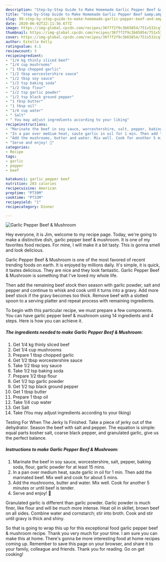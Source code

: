 ```yaml
---
description: "Step-by-Step Guide to Make Homemade Garlic Pepper Beef &amp;amp; Mushroom"
title: "Step-by-Step Guide to Make Homemade Garlic Pepper Beef &amp;amp; Mushroom"
slug: 99-step-by-step-guide-to-make-homemade-garlic-pepper-beef-and-amp-mushroom
date: 2020-06-02T22:11:56.677Z
image: https://img-global.cpcdn.com/recipes/36f7f2f9c3b65854/751x532cq70/garlic-pepper-beef-mushroom-recipe-main-photo.jpg
thumbnail: https://img-global.cpcdn.com/recipes/36f7f2f9c3b65854/751x532cq70/garlic-pepper-beef-mushroom-recipe-main-photo.jpg
cover: https://img-global.cpcdn.com/recipes/36f7f2f9c3b65854/751x532cq70/garlic-pepper-beef-mushroom-recipe-main-photo.jpg
author: Estelle Kelly
ratingvalue: 4.1
reviewcount: 3
recipeingredient:
- "1/4 kg thinly sliced beef"
- "1/4 cup mushrooms"
- "1 tbsp chopped garlic"
- "1/2 tbsp worcestershire sauce"
- "1/2 tbsp soy sauce"
- "1/2 tsp baking soda"
- "1/2 tbsp flour"
- "1/2 tsp garlic powder"
- "1/2 tsp black ground pepper"
- "1 tbsp butter"
- "1 tbsp oil"
- "1/4 cup water"
- " Salt"
- " You may adjust ingredients according to your liking"
recipeinstructions:
- "Marinate the beef in soy sauce, worcestershire, salt, pepper, baking soda, flour, garlic powder for at least 15 mins."
- "In a pan over medium heat, saute garlic in oil for 1 min. Then add the marinated beef. Mix well and cook for about 5 mins."
- "Add the mushrooms, butter and water. Mix well. Cook for another 5 minutes or until beef is tender."
- "Serve and enjoy! 🙂"
categories:
- Recipe
tags:
- garlic
- pepper
- beef

katakunci: garlic pepper beef 
nutrition: 203 calories
recipecuisine: American
preptime: "PT39M"
cooktime: "PT33M"
recipeyield: "1"
recipecategory: Dinner

---
```



![Garlic Pepper Beef &amp; Mushroom](https://img-global.cpcdn.com/recipes/36f7f2f9c3b65854/751x532cq70/garlic-pepper-beef-mushroom-recipe-main-photo.jpg)

Hey everyone, it is Jim, welcome to my recipe page. Today, we're going to make a distinctive dish, garlic pepper beef &amp; mushroom. It is one of my favorites food recipes. For mine, I will make it a bit tasty. This is gonna smell and look delicious.

Garlic Pepper Beef &amp; Mushroom is one of the most favored of recent trending foods on earth. It is enjoyed by millions daily. It's simple, it is quick, it tastes delicious. They are nice and they look fantastic. Garlic Pepper Beef &amp; Mushroom is something that I've loved my whole life.

Then add the remaining beef stock then season with garlic powder, salt and pepper and continue to whisk and cook until it turns into a gravy. Add more beef stock if the gravy becomes too thick. Remove beef with a slotted spoon to a serving platter and repeat process with remaining ingredients.


To begin with this particular recipe, we must prepare a few components. You can have garlic pepper beef &amp; mushroom using 14 ingredients and 4 steps. Here is how you can achieve it.

<!--inarticleads1-->

##### The ingredients needed to make Garlic Pepper Beef &amp; Mushroom:

1. Get 1/4 kg thinly sliced beef
1. Get 1/4 cup mushrooms
1. Prepare 1 tbsp chopped garlic
1. Get 1/2 tbsp worcestershire sauce
1. Take 1/2 tbsp soy sauce
1. Take 1/2 tsp baking soda
1. Prepare 1/2 tbsp flour
1. Get 1/2 tsp garlic powder
1. Get 1/2 tsp black ground pepper
1. Get 1 tbsp butter
1. Prepare 1 tbsp oil
1. Take 1/4 cup water
1. Get  Salt
1. Take  (You may adjust ingredients according to your liking)


Testing For When The Jerky Is Finished. Take a piece of jerky out of the dehydrator. Season the beef with salt and pepper. The equation is simple: equal parts kosher salt, coarse black pepper, and granulated garlic, give us the perfect balance. 

<!--inarticleads2-->

##### Instructions to make Garlic Pepper Beef &amp; Mushroom:

1. Marinate the beef in soy sauce, worcestershire, salt, pepper, baking soda, flour, garlic powder for at least 15 mins.
1. In a pan over medium heat, saute garlic in oil for 1 min. Then add the marinated beef. Mix well and cook for about 5 mins.
1. Add the mushrooms, butter and water. Mix well. Cook for another 5 minutes or until beef is tender.
1. Serve and enjoy! 🙂


Granulated garlic is different than garlic powder. Garlic powder is much finer, like flour and will be much more intense. Heat oil in skillet, brown beef on all sides. Combine water and cornstarch; stir into broth. Cook and stir until gravy is thick and shiny. 

So that is going to wrap this up for this exceptional food garlic pepper beef &amp; mushroom recipe. Thank you very much for your time. I am sure you can make this at home. There's gonna be more interesting food at home recipes coming up. Remember to save this page on your browser, and share it to your family, colleague and friends. Thank you for reading. Go on get cooking!
